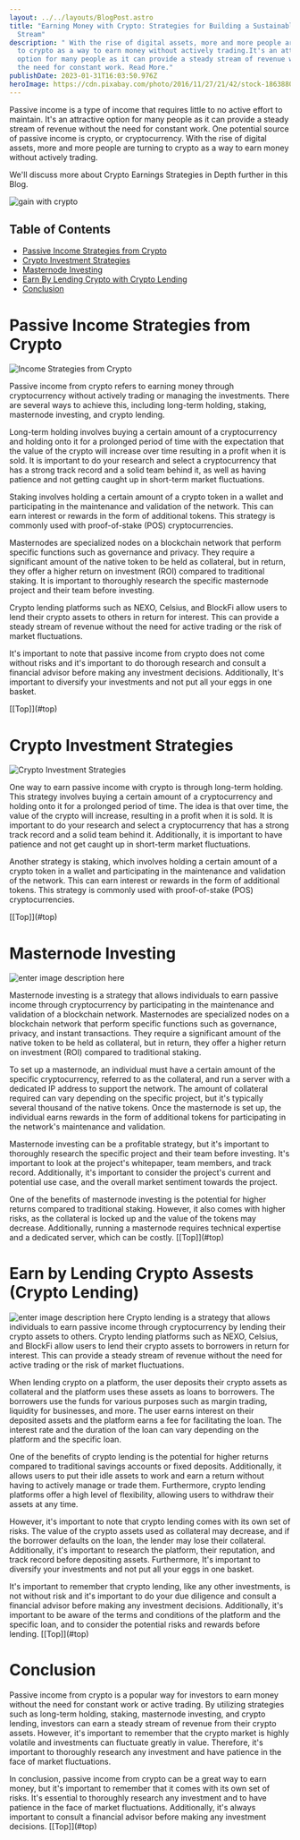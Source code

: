 ```yaml
---
layout: ../../layouts/BlogPost.astro
title: "Earning Money with Crypto: Strategies for Building a Sustainable Revenue
  Stream"
description: " With the rise of digital assets, more and more people are turning
  to crypto as a way to earn money without actively trading.It's an attractive
  option for many people as it can provide a steady stream of revenue without
  the need for constant work. Read More."
publishDate: 2023-01-31T16:03:50.976Z
heroImage: https://cdn.pixabay.com/photo/2016/11/27/21/42/stock-1863880_960_720.jpg
---
```

Passive income is a type of income that requires little to no active effort to maintain. It's an attractive option for many people as it can provide a steady stream of revenue without the need for constant work. One potential source of passive income is crypto, or cryptocurrency. With the rise of digital assets, more and more people are turning to crypto as a way to earn money without actively trading.

We'll discuss more about Crypto Earnings Strategies in Depth further in this Blog. 

![gain with crypto](https://cdn.pixabay.com/photo/2016/11/27/21/42/stock-1863880_960_720.jpg)

## <a  name="top"></a> Table of Contents

* [Passive Income Strategies from Crypto](#Heading1)
* [Crypto Investment Strategies](#Heading2)
* [Masternode Investing](#Heading3)
* [Earn By Lending Crypto with Crypto Lending](#Lists)
* [Conclusion](#Horizontal)

# <a  name="Heading1"></a>Passive Income Strategies from Crypto

![Income Strategies from Crypto](https://cdn.pixabay.com/photo/2018/02/05/16/21/bitcoin-3132574_960_720.jpg)

Passive income from crypto refers to earning money through cryptocurrency without actively trading or managing the investments. There are several ways to achieve this, including long-term holding, staking, masternode investing, and crypto lending.

Long-term holding involves buying a certain amount of a cryptocurrency and holding onto it for a prolonged period of time with the expectation that the value of the crypto will increase over time resulting in a profit when it is sold. It is important to do your research and select a cryptocurrency that has a strong track record and a solid team behind it, as well as having patience and not getting caught up in short-term market fluctuations.

Staking involves holding a certain amount of a crypto token in a wallet and participating in the maintenance and validation of the network. This can earn interest or rewards in the form of additional tokens. This strategy is commonly used with proof-of-stake (POS) cryptocurrencies.

Masternodes are specialized nodes on a blockchain network that perform specific functions such as governance and privacy. They require a significant amount of the native token to be held as collateral, but in return, they offer a higher return on investment (ROI) compared to traditional staking. It is important to thoroughly research the specific masternode project and their team before investing.

Crypto lending platforms such as NEXO, Celsius, and BlockFi allow users to lend their crypto assets to others in return for interest. This can provide a steady stream of revenue without the need for active trading or the risk of market fluctuations.

It's important to note that passive income from crypto does not come without risks and it's important to do thorough research and consult a financial advisor before making any investment decisions. Additionally, It's important to diversify your investments and not put all your eggs in one basket.

[\[Top]](#top)

# <a  name="Heading2"></a>Crypto Investment Strategies

![Crypto Investment Strategies](https://cdn.pixabay.com/photo/2017/08/21/17/48/bitcoin-2666200_960_720.jpg)

One way to earn passive income with crypto is through long-term holding. This strategy involves buying a certain amount of a cryptocurrency and holding onto it for a prolonged period of time. The idea is that over time, the value of the crypto will increase, resulting in a profit when it is sold. It is important to do your research and select a cryptocurrency that has a strong track record and a solid team behind it. Additionally, it is important to have patience and not get caught up in short-term market fluctuations.

Another strategy is staking, which involves holding a certain amount of a crypto token in a wallet and participating in the maintenance and validation of the network. This can earn interest or rewards in the form of additional tokens. This strategy is commonly used with proof-of-stake (POS) cryptocurrencies.

[\[Top]](#top)

# <a  name="Heading3"></a>Masternode Investing

![enter image description here](https://cdn.pixabay.com/photo/2021/08/08/15/06/stock-market-6531146_960_720.jpg)

  Masternode investing is a strategy that allows individuals to earn passive income through cryptocurrency by participating in the maintenance and validation of a blockchain network. Masternodes are specialized nodes on a blockchain network that perform specific functions such as governance, privacy, and instant transactions. They require a significant amount of the native token to be held as collateral, but in return, they offer a higher return on investment (ROI) compared to traditional staking.

To set up a masternode, an individual must have a certain amount of the specific cryptocurrency, referred to as the collateral, and run a server with a dedicated IP address to support the network. The amount of collateral required can vary depending on the specific project, but it's typically several thousand of the native tokens. Once the masternode is set up, the individual earns rewards in the form of additional tokens for participating in the network's maintenance and validation.

Masternode investing can be a profitable strategy, but it's important to thoroughly research the specific project and their team before investing. It's important to look at the project's whitepaper, team members, and track record. Additionally, it's important to consider the project's current and potential use case, and the overall market sentiment towards the project.

One of the benefits of masternode investing is the potential for higher returns compared to traditional staking. However, it also comes with higher risks, as the collateral is locked up and the value of the tokens may decrease. Additionally, running a masternode requires technical expertise and a dedicated server, which can be costly.
[\[Top]](#top)

# <a  name="Heading4"></a>Earn by Lending Crypto Assests (Crypto Lending)

 ![enter image description here](https://cdn.pixabay.com/photo/2021/10/09/06/23/stock-market-6693060_960_720.jpg)
Crypto lending is a strategy that allows individuals to earn passive income through cryptocurrency by lending their crypto assets to others. Crypto lending platforms such as NEXO, Celsius, and BlockFi allow users to lend their crypto assets to borrowers in return for interest. This can provide a steady stream of revenue without the need for active trading or the risk of market fluctuations.

When lending crypto on a platform, the user deposits their crypto assets as collateral and the platform uses these assets as loans to borrowers. The borrowers use the funds for various purposes such as margin trading, liquidity for businesses, and more. The user earns interest on their deposited assets and the platform earns a fee for facilitating the loan. The interest rate and the duration of the loan can vary depending on the platform and the specific loan.

One of the benefits of crypto lending is the potential for higher returns compared to traditional savings accounts or fixed deposits. Additionally, it allows users to put their idle assets to work and earn a return without having to actively manage or trade them. Furthermore, crypto lending platforms offer a high level of flexibility, allowing users to withdraw their assets at any time.

However, it's important to note that crypto lending comes with its own set of risks. The value of the crypto assets used as collateral may decrease, and if the borrower defaults on the loan, the lender may lose their collateral. Additionally, it's important to research the platform, their reputation, and track record before depositing assets. Furthermore, It's important to diversify your investments and not put all your eggs in one basket.

It's important to remember that crypto lending, like any other investments, is not without risk and it's important to do your due diligence and consult a financial advisor before making any investment decisions. Additionally, it's important to be aware of the terms and conditions of the platform and the specific loan, and to consider the potential risks and rewards before lending.
[\[Top]](#top)

# <a  name="Heading5"></a>Conclusion

Passive income from crypto is a popular way for investors to earn money without the need for constant work or active trading. By utilizing strategies such as long-term holding, staking, masternode investing, and crypto lending, investors can earn a steady stream of revenue from their crypto assets. However, it's important to remember that the crypto market is highly volatile and investments can fluctuate greatly in value. Therefore, it's important to thoroughly research any investment and have patience in the face of market fluctuations.

In conclusion, passive income from crypto can be a great way to earn money, but it's important to remember that it comes with its own set of risks. It's essential to thoroughly research any investment and to have patience in the face of market fluctuations. Additionally, it's always important to consult a financial advisor before making any investment decisions.
[\[Top]](#top)